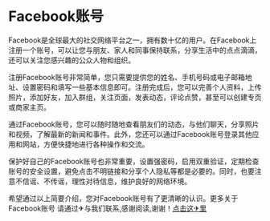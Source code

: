 # Facebook账号

Facebook是全球最大的社交网络平台之一，拥有数十亿的用户。在Facebook上注册一个账号，可以让您与朋友、家人和同事保持联系，分享生活中的点点滴滴，还可以关注您感兴趣的公众人物和组织。

注册Facebook账号非常简单，您只需要提供您的姓名、手机号码或电子邮箱地址、设置密码和填写一些基本信息即可。注册完成后，您可以完善个人资料，上传照片，添加好友，加入群组，关注页面，发表动态，评论点赞，甚至可以创建专页或商家主页。

通过Facebook账号，您可以随时随地查看朋友们的动态，与他们聊天，分享照片和视频，了解最新的新闻和事件。此外，您还可以通过Facebook账号登录其他应用和网站，方便快捷地进行各种操作和交流。

保护好自己的Facebook账号也非常重要，设置强密码，启用双重验证，定期检查账号的安全设置，避免点击不明链接和分享个人隐私等都是必要的。同时，也要注意不信谣、不传谣，理性对待信息，维护良好的网络环境。

希望通过以上简要介绍，您对Facebook账号有了更清晰的认识。更多关于Facebook账号 请通过✈与我们联系,感谢阅读,谢谢！[点击这✈里](https://t.me/lm66bot)
